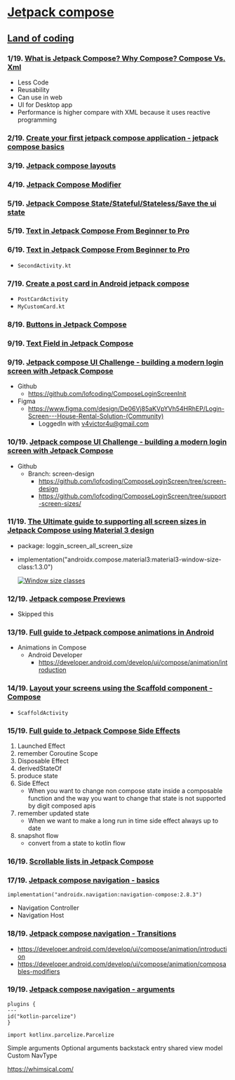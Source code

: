 # [Jetpack compose](https://www.youtube.com/playlist?list=PLzZEuVaFb9Ezi6LVAuEgzENCj8-032m_o)

## [Land of coding](https://www.youtube.com/@Landofcoding)

### 1/19. [What is Jetpack Compose? Why Compose? Compose Vs. Xml](https://youtu.be/k02U6T1qn_Y?si=qcID3cjO5Ok89c5S)
* Less Code
* Reusability
* Can use in web 
* UI for Desktop app
* Performance is higher compare with XML because it uses reactive programming


### 2/19. [Create your first jetpack compose application - jetpack compose basics](https://youtu.be/iEsa0M1-l6A?si=rKoSLqf_OKZ35E-K)


### 3/19. [Jetpack compose layouts](https://youtu.be/asxCEOl27Io?si=SODNTsZzXsSol7Yz)


### 4/19. [Jetpack Compose Modifier](https://youtu.be/vM0XhUOhnVI?si=K5EDJzXCFfWwKXeF)


### 5/19. [Jetpack Compose State/Stateful/Stateless/Save the ui state](https://youtu.be/zTTRV-_Ubkg?si=dXfDh7BQYIV7Xpa_)


### 5/19. [Text in Jetpack Compose From Beginner to Pro](https://youtu.be/mfNCRRY-uho?si=Z8sssB_69Jc2daB3)


### 6/19. [Text in Jetpack Compose From Beginner to Pro](https://youtu.be/mfNCRRY-uho?si=bUCRSRmJTMnR_6t9)

* `SecondActivity.kt`

### 7/19. [Create a post card in Android jetpack compose](https://youtu.be/KZGIouqkInY?si=d5o-fgmXu-AtdFKr)

* `PostCardActivity`
* `MyCustomCard.kt`

### 8/19. [Buttons in Jetpack Compose](https://youtu.be/Xx3s7YReM1M?si=rpBltzDq8JditwLB)

### 9/19. [Text Field in Jetpack Compose](https://youtu.be/4ksqf9B1lC4?si=lBO4To2gU_9wbrLB)


### 9/19. [Jetpack compose UI Challenge - building a modern login screen with Jetpack Compose](https://youtu.be/TCBAWdwupjU?si=j7ChB4JmhcutWLP5)


* Github
  * https://github.com/lofcoding/ComposeLoginScreenInit
* Figma
  * https://www.figma.com/design/De06Vj85aKVpYVh54HRhEP/Login-Screen---House-Rental-Solution-(Community)
    * LoggedIn with v4victor4u@gmail.com


### 10/19. [Jetpack compose UI Challenge - building a modern login screen with Jetpack Compose](https://youtu.be/TCBAWdwupjU?si=WYFbdPbqofMeY1l8)

* Github
  * Branch: screen-design
    * https://github.com/lofcoding/ComposeLoginScreen/tree/screen-design
    * https://github.com/lofcoding/ComposeLoginScreen/tree/support-screen-sizes/


### 11/19. [The Ultimate guide to supporting all screen sizes in Jetpack Compose using Material 3 design](https://youtu.be/Dj_X-RKL-c0?si=JVQVRiFbFOm3KonW)

* package: loggin_screen_all_screen_size
* implementation("androidx.compose.material3:material3-window-size-class:1.3.0")
  
  [![Window size classes](https://developer.android.com/static/develop/ui/compose/images/layouts/adaptive/window-size-classes/window_size_classes_width.png)](https://developer.android.com/develop/ui/compose/layouts/adaptive/window-size-classes)

### 12/19. [Jetpack compose Previews](https://youtu.be/EceFM3Ocv4Y?si=e68Gn3o6PogeFa77)
* Skipped this


### 13/19. [Full guide to Jetpack compose animations in Android](https://youtu.be/wLmVyXl4Now?si=CMkovKCKgzk4Yd0Q)
* Animations in Compose
  * Android Developer
    * https://developer.android.com/develop/ui/compose/animation/introduction


### 14/19. [Layout your screens using the Scaffold component - Compose](https://youtu.be/7SldQzpkO1o?si=YUdKwdAk_Gn4hC2E)

* `ScaffoldActivity`


### 15/19. [Full guide to Jetpack Compose Side Effects](https://youtu.be/mGpax3Y5B7E?si=Mx_TCIPgb-CPH5HY)

1. Launched Effect
2. remember Coroutine Scope
3. Disposable Effect
4. derivedStateOf
5. produce state
6. Side Effect
   * When you want to change non compose state inside a composable function and the way you want to change that state is not supported by digit composed apis
7. remember updated state
   * When we want to make a long run in time side effect always up to date
8. snapshot flow
   * convert from a state to kotlin flow


### 16/19. [Scrollable lists in Jetpack Compose](https://youtu.be/9ybBOUavglQ?si=jE7k5oFeCSw1aAPh)


### 17/19. [Jetpack compose navigation - basics](https://youtu.be/aCXofs2Zejk?si=C1-wUVxgUOtcGkmt)

`implementation("androidx.navigation:navigation-compose:2.8.3")`

* Navigation Controller
* Navigation Host


### 18/19. [Jetpack compose navigation - Transitions](https://youtu.be/MhXa-5Arw3Q?si=SLALBBHryTy-kbnE)
* https://developer.android.com/develop/ui/compose/animation/introduction
* https://developer.android.com/develop/ui/compose/animation/composables-modifiers

### 19/19. [Jetpack compose navigation - arguments](https://youtu.be/bj6OjSjPM1I?si=9VjyJOdRKdTXDc1A)

```
plugins {
---
id("kotlin-parcelize")
}
```

`import kotlinx.parcelize.Parcelize`


Simple arguments
Optional arguments
backstack entry
shared view model
Custom NavType


https://whimsical.com/